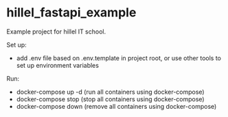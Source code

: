 # hillel_fastapi_example

Example project for hillel IT school.

Set up:
* add .env file based on .env.template in project root, or use other tools to set up environment variables 

Run:
* docker-compose up -d (run all containers using docker-compose)
* docker-compose stop (stop all containers using docker-compose)
* docker-compose down (remove all containers using docker-compose)